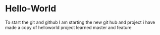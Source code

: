 # Hello-World
To start the git and github
I am starting the new git hub and project
i have made a copy of helloworld project
learned master and feature
